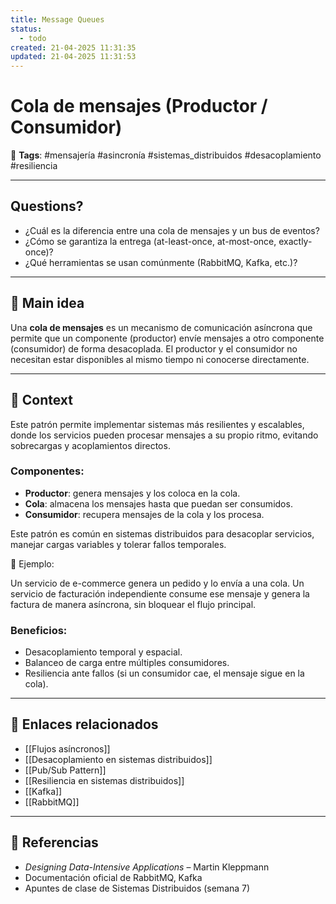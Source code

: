 ```yaml
---
title: Message Queues
status:
  - todo
created: 21-04-2025 11:31:35
updated: 21-04-2025 11:31:53
---
```


# Cola de mensajes (Productor / Consumidor)

🔖 **Tags**: #mensajería #asincronía #sistemas_distribuidos #desacoplamiento #resiliencia

---

## Questions?
- ¿Cuál es la diferencia entre una cola de mensajes y un bus de eventos?
- ¿Cómo se garantiza la entrega (at-least-once, at-most-once, exactly-once)?
- ¿Qué herramientas se usan comúnmente (RabbitMQ, Kafka, etc.)?

---

## 🧠 Main idea

Una **cola de mensajes** es un mecanismo de comunicación asíncrona que permite que un componente (productor) envíe mensajes a otro componente (consumidor) de forma desacoplada. El productor y el consumidor no necesitan estar disponibles al mismo tiempo ni conocerse directamente.

---

## 🧩 Context

Este patrón permite implementar sistemas más resilientes y escalables, donde los servicios pueden procesar mensajes a su propio ritmo, evitando sobrecargas y acoplamientos directos.

### Componentes:

- **Productor**: genera mensajes y los coloca en la cola.
- **Cola**: almacena los mensajes hasta que puedan ser consumidos.
- **Consumidor**: recupera mensajes de la cola y los procesa.

Este patrón es común en sistemas distribuidos para desacoplar servicios, manejar cargas variables y tolerar fallos temporales.

🔁 Ejemplo:

Un servicio de e-commerce genera un pedido y lo envía a una cola. Un servicio de facturación independiente consume ese mensaje y genera la factura de manera asíncrona, sin bloquear el flujo principal.

### Beneficios:

- Desacoplamiento temporal y espacial.
- Balanceo de carga entre múltiples consumidores.
- Resiliencia ante fallos (si un consumidor cae, el mensaje sigue en la cola).

---

## 🔗 Enlaces relacionados

- [[Flujos asíncronos]]
- [[Desacoplamiento en sistemas distribuidos]]
- [[Pub/Sub Pattern]]
- [[Resiliencia en sistemas distribuidos]]
- [[Kafka]]
- [[RabbitMQ]]

---

## 📘 Referencias

- *Designing Data-Intensive Applications* – Martin Kleppmann  
- Documentación oficial de RabbitMQ, Kafka  
- Apuntes de clase de Sistemas Distribuidos (semana 7)

